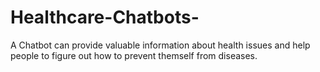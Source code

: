 # Healthcare-Chatbots-
A Chatbot can provide valuable information about health issues and help people to figure out how to prevent themself from diseases.
